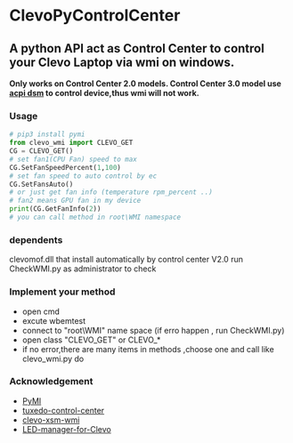 # ClevoPyControlCenter
## A python API act as Control Center to control your Clevo Laptop via wmi on windows.
**Only works on Control Center 2.0 models. Control Center 3.0 model use [acpi dsm](https://docs.microsoft.com/en-us/windows-hardware/drivers/bringup/acpi-device-specific-methods) to control device,thus wmi will not work.**
### Usage
```python
# pip3 install pymi
from clevo_wmi import CLEVO_GET
CG = CLEVO_GET()
# set fan1(CPU Fan) speed to max
CG.SetFanSpeedPercent(1,100)
# set fan speed to auto control by ec
CG.SetFansAuto()
# or just get fan info (temperature rpm_percent ..)
# fan2 means GPU fan in my device
print(CG.GetFanInfo(2))
# you can call method in root\WMI namespace
```
### dependents
clevomof.dll that install automatically by control center V2.0
run CheckWMI.py as administrator to check 
### Implement your method
* open cmd
* excute wbemtest
* connect to "root\WMI" name space (if erro happen , run CheckWMI.py)
* open class "CLEVO_GET" or CLEVO_*
* if no error,there are many items in methods ,choose one and call like clevo_wmi.py do

### Acknowledgement


* [PyMI](https://github.com/cloudbase/PyMI)
* [tuxedo-control-center](https://github.com/tuxedocomputers/tuxedo-control-center)
* [clevo-xsm-wmi](https://github.com/rafaelgieschke/clevo-xsm-wmi)
* [LED-manager-for-Clevo](https://github.com/rzrwolf/LED-manager-for-Clevo.git)